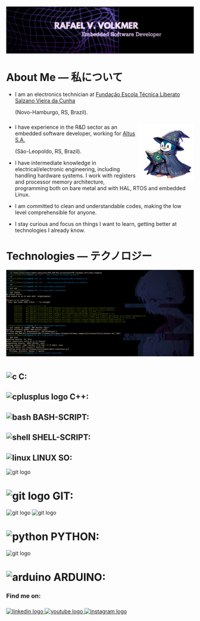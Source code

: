 ![Alt Text](https://github.com/RafaelVVolkmer/RafaelVVolkmer/blob/main/RafaelVVolkmer_Banner.png)

# About Me — 私について
- I am an electronics technician at [Fundação Escola Técnica Liberato Salzano Vieira da Cunha](https://www.liberato.com.br)
  
  (Novo-Hamburgo, RS, Brazil).
  ###

<img align="right" height="150" src="https://github.com/RafaelVVolkmer/RafaelVVolkmer/blob/main/PENGUIM_1%20(1).png"  />

- I have experience in the R&D sector as an embedded software developer, working for [Altus S.A.](https://www.altus.com.br)
  
  (São-Leopoldo, RS, Brazil).
  
- I have intermediate knowledge in electrical/electronic engineering, including handling hardware systems. I work with registers and processor memory architecture, programming both on bare metal and with HAL, RTOS and embedded Linux.
  
- I am committed to clean and understandable codes, making the low level comprehensible for anyone.

- I stay curious and focus on things I want to learn, getting better at technologies I already know.

###
# Technologies — テクノロジー

![Alt Text](https://github.com/RafaelVVolkmer/RafaelVVolkmer/blob/main/image.png)
#
###
##   <img src="https://cdn.jsdelivr.net/gh/devicons/devicon@latest/icons/c/c-plain.svg" height="35" alt="c"/> C:
###
##   <img src="https://cdn.jsdelivr.net/gh/devicons/devicon@latest/icons/cplusplus/cplusplus-plain.svg" height="35" alt="cplusplus logo"/> C++:
###
##   <img src="https://cdn.jsdelivr.net/gh/devicons/devicon@latest/icons/bash/bash-original.svg" alt="bash" height="35"/> BASH-SCRIPT: 
###
##   <img src="https://cdn.jsdelivr.net/gh/devicons/devicon@latest/icons/powershell/powershell-plain.svg" alt="shell" height="35"/> SHELL-SCRIPT: 
####
## <img src="https://cdn.jsdelivr.net/gh/devicons/devicon@latest/icons/linux/linux-plain.svg" height="35" alt="linux"/> LINUX SO: 

<img src="https://cdn.jsdelivr.net/gh/devicons/devicon@latest/icons/ubuntu/ubuntu-original.svg" height="25" alt="git logo"/>

###
# <img src="https://cdn.jsdelivr.net/gh/devicons/devicon/icons/git/git-original.svg" height="30" alt="git logo"/> GIT: 

<img src="https://cdn.jsdelivr.net/gh/devicons/devicon@latest/icons/gitlab/gitlab-plain.svg" height="25" alt="git logo"/>
<img src="https://cdn.jsdelivr.net/gh/devicons/devicon@latest/icons/github/github-original.svg" height="25" alt="git logo"/>

###
#   <img src="https://cdn.jsdelivr.net/gh/devicons/devicon@latest/icons/python/python-plain.svg" alt="python" height="30"/> PYTHON: 
<img src="https://cdn.jsdelivr.net/gh/devicons/devicon@latest/icons/jupyter/jupyter-original.svg" height="25" alt="git logo"/>

####
#   <img src="https://cdn.jsdelivr.net/gh/devicons/devicon@latest/icons/arduino/arduino-original.svg" alt="arduino" height="30"/> ARDUINO: 
####

### Find me on:

###

<div align="left">
  <a href="https://linkedin.com/in/rafaelvvolkmer" target="_blank">
    <img src="https://img.shields.io/static/v1?message=LinkedIn&logo=linkedin&label=&color=0077B5&logoColor=white&labelColor=&style=for-the-badge" height="35" alt="linkedin logo"  />
  </a>
  <a href="https://www.youtube.com/@Zadocsons/videos" target="_blank">
    <img src="https://img.shields.io/static/v1?message=Youtube&logo=youtube&label=&color=FF0000&logoColor=white&labelColor=&style=for-the-badge" height="35" alt="youtube logo"  />
  </a>
  <a href="https://instagram.com/rafael.volkmer_" target="_blank">
    <img src="https://img.shields.io/static/v1?message=Instagram&logo=instagram&label=&color=E4405F&logoColor=white&labelColor=&style=for-the-badge" height="35" alt="instagram logo"  />
  </a>
</div>

###


